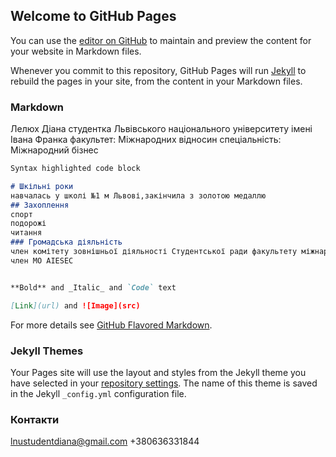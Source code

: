 ## Welcome to GitHub Pages

You can use the [editor on GitHub](https://github.com/studentdiana/studentdiana.github.io/edit/master/index.md) to maintain and preview the content for your website in Markdown files.

Whenever you commit to this repository, GitHub Pages will run [Jekyll](https://jekyllrb.com/) to rebuild the pages in your site, from the content in your Markdown files.

### Markdown

Лелюх Діана
студентка Львівського національного університету імені Івана Франка
факультет: Міжнародних відносин
спеціальність: Міжнародний бізнес
```markdown
Syntax highlighted code block

# Шкільні роки
навчалась у школі №1 м Львові,закінчила з золотою медаллю
## Захоплення
спорт
подорожі
читання
### Громадська діяльність
член комітету зовнішньої діяльності Студентської ради факультету міжнародних відносин
член МО AIESEC


**Bold** and _Italic_ and `Code` text

[Link](url) and ![Image](src)
```

For more details see [GitHub Flavored Markdown](https://guides.github.com/features/mastering-markdown/).

### Jekyll Themes

Your Pages site will use the layout and styles from the Jekyll theme you have selected in your [repository settings](https://github.com/studentdiana/studentdiana.github.io/settings). The name of this theme is saved in the Jekyll `_config.yml` configuration file.

### Контакти
lnustudentdiana@gmail.com
+380636331844
